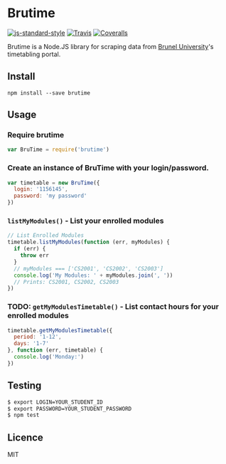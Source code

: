 # Brutime

[![js-standard-style](https://img.shields.io/badge/code%20style-standard-brightgreen.svg?style=flat-square)](https://github.com/feross/standard)
[![Travis](https://img.shields.io/travis/bencevans/brutime.svg?style=flat-square)](https://travis-ci.org/bencevans/brutime)
[![Coveralls](https://img.shields.io/coveralls/bencevans/brutime.svg?style=flat-square)](https://coveralls.io/github/bencevans/brutime)

Brutime is a Node.JS library for scraping data from [Brunel University](https://brunel.ac.uk)'s timetabling portal.

## Install

    npm install --save brutime

## Usage

### Require brutime

```js
var BruTime = require('brutime')
```

### Create an instance of BruTime with your login/password.

```js
var timetable = new BruTime({
  login: '1156145',
  password: 'my password'
})
```

### `listMyModules()` - List your enrolled modules

```js
// List Enrolled Modules
timetable.listMyModules(function (err, myModules) {
  if (err) {
    throw err
  }
  // myModules === ['CS2001', 'CS2002', 'CS2003']
  console.log('My Modules: ' + myModules.join(', '))
  // Prints: CS2001, CS2002, CS2003
})
```

### TODO: `getMyModulesTimetable()` - List contact hours for your enrolled modules

```js
timetable.getMyModulesTimetable({
  period: '1-12',
  days: '1-7'
}, function (err, timetable) {
  console.log('Monday:')
})
```

## Testing

```sh
$ export LOGIN=YOUR_STUDENT_ID
$ export PASSWORD=YOUR_STUDENT_PASSWORD
$ npm test
```

## Licence

MIT
